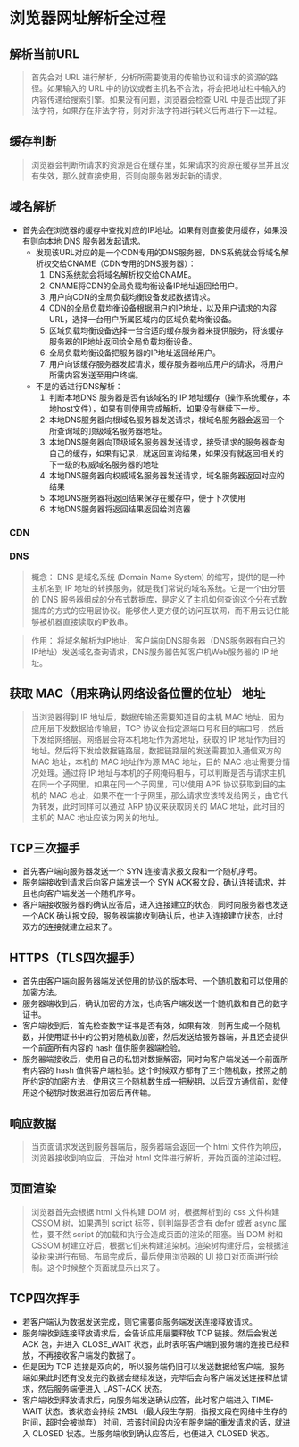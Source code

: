 # 浏览器网址解析全过程

## 解析当前URL
> 首先会对 URL 进行解析，分析所需要使用的传输协议和请求的资源的路径。如果输入的 URL 中的协议或者主机名不合法，将会把地址栏中输入的内容传递给搜索引擎。如果没有问题，浏览器会检查 URL 中是否出现了非法字符，如果存在非法字符，则对非法字符进行转义后再进行下一过程。

## 缓存判断
> 浏览器会判断所请求的资源是否在缓存里，如果请求的资源在缓存里并且没有失效，那么就直接使用，否则向服务器发起新的请求。

## 域名解析
- 首先会在浏览器的缓存中查找对应的IP地址。如果有则直接使用缓存，如果没有则向本地 DNS 服务器发起请求。
  - 发现该URL对应的是一个CDN专用的DNS服务器，DNS系统就会将域名解析权交给CNAME（CDN专用的DNS服务器）：
    1. DNS系统就会将域名解析权交给CNAME。 
    2. CNAME将CDN的全局负载均衡设备IP地址返回给用户。
    3. 用户向CDN的全局负载均衡设备发起数据请求。
    4. CDN的全局负载均衡设备根据用户的IP地址，以及用户请求的内容URL，选择一台用户所属区域内的区域负载均衡设备。
    5. 区域负载均衡设备选择一台合适的缓存服务器来提供服务，将该缓存服务器的IP地址返回给全局负载均衡设备。
    6. 全局负载均衡设备把服务器的IP地址返回给用户。
    7. 用户向该缓存服务器发起请求，缓存服务器响应用户的请求，将用户所需内容发送至用户终端。
  - 不是的话进行DNS解析：
    1. 判断本地DNS 服务器是否有该域名的 IP 地址缓存（操作系统缓存，本地host文件），如果有则使用完成解析，如果没有继续下一步。
    2. 本地DNS服务器向根域名服务器发送请求，根域名服务器会返回一个所查询域的顶级域名服务器地址。
    3. 本地DNS服务器向顶级域名服务器发送请求，接受请求的服务器查询自己的缓存，如果有记录，就返回查询结果，如果没有就返回相关的下一级的权威域名服务器的地址
    4. 本地DNS服务器向权威域名服务器发送请求，域名服务器返回对应的结果
    5. 本地DNS服务器将返回结果保存在缓存中，便于下次使用
    6. 本地DNS服务器将返回结果返回给浏览器


### CDN
### DNS
> 概念： DNS 是域名系统 (Domain Name System) 的缩写，提供的是一种主机名到 IP 地址的转换服务，就是我们常说的域名系统。它是一个由分层的 DNS 服务器组成的分布式数据库，是定义了主机如何查询这个分布式数据库的方式的应用层协议。能够使人更方便的访问互联网，而不用去记住能够被机器直接读取的IP数串。

> 作用： 将域名解析为IP地址，客户端向DNS服务器（DNS服务器有自己的IP地址）发送域名查询请求，DNS服务器告知客户机Web服务器的 IP 地址。

## 获取 MAC（用来确认网络设备位置的位址） 地址
> 当浏览器得到 IP 地址后，数据传输还需要知道目的主机 MAC 地址，因为应用层下发数据给传输层，TCP 协议会指定源端口号和目的端口号，然后下发给网络层。网络层会将本机地址作为源地址，获取的 IP 地址作为目的地址。然后将下发给数据链路层，数据链路层的发送需要加入通信双方的 MAC 地址，本机的 MAC 地址作为源 MAC 地址，目的 MAC 地址需要分情况处理。通过将 IP 地址与本机的子网掩码相与，可以判断是否与请求主机在同一个子网里，如果在同一个子网里，可以使用 APR 协议获取到目的主机的 MAC 地址，如果不在一个子网里，那么请求应该转发给网关，由它代为转发，此时同样可以通过 ARP 协议来获取网关的 MAC 地址，此时目的主机的 MAC 地址应该为网关的地址。

## TCP三次握手
- 首先客户端向服务器发送一个 SYN 连接请求报文段和一个随机序号。
- 服务端接收到请求后向客户端发送一个 SYN ACK报文段，确认连接请求，并且也向客户端发送一个随机序号。
- 客户端接收服务器的确认应答后，进入连接建立的状态，同时向服务器也发送一个ACK 确认报文段，服务器端接收到确认后，也进入连接建立状态，此时双方的连接就建立起来了。

## HTTPS（TLS四次握手）
- 首先由客户端向服务器端发送使用的协议的版本号、一个随机数和可以使用的加密方法。
- 服务器端收到后，确认加密的方法，也向客户端发送一个随机数和自己的数字证书。
- 客户端收到后，首先检查数字证书是否有效，如果有效，则再生成一个随机数，并使用证书中的公钥对随机数加密，然后发送给服务器端，并且还会提供一个前面所有内容的 hash 值供服务器端检验。
- 服务器端接收后，使用自己的私钥对数据解密，同时向客户端发送一个前面所有内容的 hash 值供客户端检验。这个时候双方都有了三个随机数，按照之前所约定的加密方法，使用这三个随机数生成一把秘钥，以后双方通信前，就使用这个秘钥对数据进行加密后再传输。

## 响应数据
> 当页面请求发送到服务器端后，服务器端会返回一个 html 文件作为响应，浏览器接收到响应后，开始对 html 文件进行解析，开始页面的渲染过程。

## 页面渲染
> 浏览器首先会根据 html 文件构建 DOM 树，根据解析到的 css 文件构建 CSSOM 树，如果遇到 script 标签，则判端是否含有 defer 或者 async 属性，要不然 script 的加载和执行会造成页面的渲染的阻塞。当 DOM 树和 CSSOM 树建立好后，根据它们来构建渲染树。渲染树构建好后，会根据渲染树来进行布局。布局完成后，最后使用浏览器的 UI 接口对页面进行绘制。这个时候整个页面就显示出来了。

## TCP四次挥手
- 若客户端认为数据发送完成，则它需要向服务端发送连接释放请求。
- 服务端收到连接释放请求后，会告诉应用层要释放 TCP 链接。然后会发送 ACK 包，并进入 CLOSE_WAIT 状态，此时表明客户端到服务端的连接已经释放，不再接收客户端发的数据了。
- 但是因为 TCP 连接是双向的，所以服务端仍旧可以发送数据给客户端。服务端如果此时还有没发完的数据会继续发送，完毕后会向客户端发送连接释放请求，然后服务端便进入 LAST-ACK 状态。
- 客户端收到释放请求后，向服务端发送确认应答，此时客户端进入 TIME-WAIT 状态。该状态会持续 2MSL（最大段生存期，指报文段在网络中生存的时间，超时会被抛弃） 时间，若该时间段内没有服务端的重发请求的话，就进入 CLOSED 状态。当服务端收到确认应答后，也便进入 CLOSED 状态。